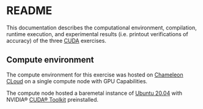 # README

This documentation describes the computational environment, compilation, runtime execution, and experimental results (i.e. printout verifications of accuracy) of the three [CUDA](https://developer.nvidia.com/cuda-zone#:~:text=CUDA%C2%AE%20is%20a%20parallel,harnessing%20the%20power%20of%20GPUs.) exercises.

## Compute environment
The compute environment for this exercise was hosted on [Chameleon CLoud]() on a single compute node with GPU Capabilities.

The compute node hosted a baremetal instance of [Ubuntu 20.04](https://releases.ubuntu.com/focal/) with NVIDIA® [CUDA® Toolkit](https://developer.nvidia.com/cuda-toolkit) preinstalled.